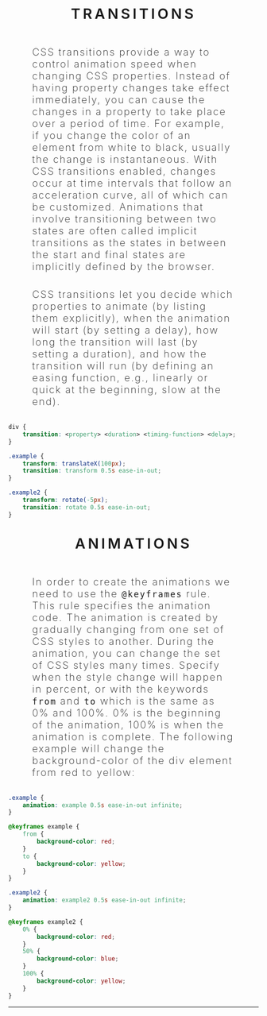 <!-- transitions -->
<div align="center" style="font-size: clamp(1.5rem, 3vw, 5rem); font-weight: 600; letter-spacing: 5px; color: var(--sky); font-family: var(--montserrat); margin-bottom: 3rem;">TRANSITIONS</div>

<div align="left" style="margin-bottom: 2rem; margin-left: 3rem; margin-right: 3rem; color: var(--white); font-size: clamp(1.25rem, 2vw, 1.75rem); font-weight: 200; letter-spacing: 2px; font-family: var(--lexend);" aria-label="transitions">CSS transitions provide a way to control animation speed when changing CSS properties. Instead of having property changes take effect immediately, you can cause the changes in a property to take place over a period of time. For example, if you change the color of an element from white to black, usually the change is instantaneous. With CSS transitions enabled, changes occur at time intervals that follow an acceleration curve, all of which can be customized. Animations that involve transitioning between two states are often called implicit transitions as the states in between the start and final states are implicitly defined by the browser.</div>

<div align="left" style="margin-bottom: 2rem; margin-left: 3rem; margin-right: 3rem; color: var(--white); font-size: clamp(1.25rem, 2vw, 1.75rem); font-weight: 200; letter-spacing: 2px; font-family: var(--lexend);" aria-label="transitions">CSS transitions let you decide which properties to animate (by listing them explicitly), when the animation will start (by setting a delay), how long the transition will last (by setting a duration), and how the transition will run (by defining an easing function, e.g., linearly or quick at the beginning, slow at the end).</div>

```css
div {
	transition: <property> <duration> <timing-function> <delay>;
}

.example {
	transform: translateX(100px);
	transition: transform 0.5s ease-in-out;
}

.example2 {
	transform: rotate(-5px);
	transition: rotate 0.5s ease-in-out;
}
```

<!-- animations -->
<div align="center" style="font-size: clamp(1.5rem, 3vw, 5rem); font-weight: 600; letter-spacing: 5px; color: var(--sky);  font-family: var(--montserrat); margin-bottom: 3rem; margin-top: 2rem;">ANIMATIONS</div>

<div align="left" style="margin-bottom: 2rem; margin-left: 3rem; margin-right: 3rem; color: var(--white); font-size: clamp(1.25rem, 2vw, 1.75rem); font-weight: 200; letter-spacing: 2px; font-family: var(--lexend); code: var(--mono);" aria-label="animations">In order to create the animations we need to use the <code>@keyframes</code> rule. This rule specifies the animation code. The animation is created by gradually changing from one set of CSS styles to another. During the animation, you can change the set of CSS styles many times. Specify when the style change will happen in percent, or with the keywords <code>from</code> and <code>to</code> which is the same as 0% and 100%. 0% is the beginning of the animation, 100% is when the animation is complete. The following example will change the background-color of the div element from red to yellow:</div>

```css
.example {
	animation: example 0.5s ease-in-out infinite;
}

@keyframes example {
	from {
		background-color: red;
	}
	to {
		background-color: yellow;
	}
}

.example2 {
	animation: example2 0.5s ease-in-out infinite;
}

@keyframes example2 {
	0% {
		background-color: red;
	}
	50% {
		background-color: blue;
	}
	100% {
		background-color: yellow;
	}
}
```

---
